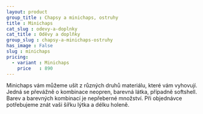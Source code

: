 ```yaml
---
layout: product
group_title : Chapsy a minichaps, ostruhy
title : Minichaps
cat_slug : odevy-a-doplnky
cat_title : Oděvy a doplňky
group_slug : chapsy-a-minichaps-ostruhy
has_image : False
slug : minichaps
pricing:
  - variant : Minichaps
    price   : 890
---
```


Minichaps vám můžeme ušít z různých druhů materiálu, které vám vyhovují. Jedná se převážně o kombinace neopren, barevná látka, případně softshell. Barev a barevných kombinací je nepřeberné množství. Při objednávce potřebujeme znát vaši šířku lýtka a délku holeně.

